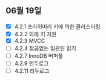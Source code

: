 ## 06월 19일

- [x] 4.2.1 프라이머리 키에 의한 클러스터링
- [x] 4.2.2 외래 키 지원
- [x] 4.2.3 MVCC
- [ ] 4.2.4 잠금없는 일관된 읽기
- [ ] 4.2.7 InnoDB 버퍼풀
- [ ] 4.2.9 언두로그
- [ ] 4.2.11 리두로그
